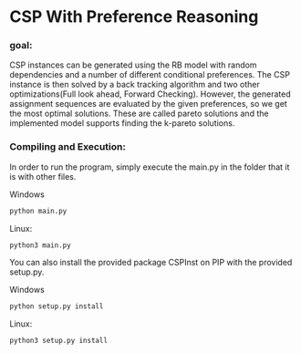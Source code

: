 # CSP With Preference Reasoning

### goal:

CSP instances can be generated using the RB model with random dependencies and a number
of different conditional preferences. The CSP instance is then solved by a back tracking
algorithm and two other optimizations(Full look ahead, Forward Checking). However, the generated
assignment sequences are evaluated by the given preferences, so we get the most optimal solutions.
These are called pareto solutions and the implemented model supports finding the k-pareto solutions.


### Compiling and Execution:

In order to run the program, simply execute the main.py in the folder that it is with
other files.

Windows
``` cmd
python main.py
```

Linux:
```
python3 main.py
```

You can also install the provided package CSPInst on PIP
with the provided setup.py.

Windows
``` cmd
python setup.py install
```

Linux:
```
python3 setup.py install
```